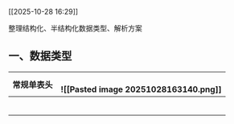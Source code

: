 
[[2025-10-28 16:29]]


整理结构化、半结构化数据类型、解析方案

## 一、数据类型


| 常规单表头 | <br>![[Pasted image 20251028163140.png]]<br> |
| ----- | -------------------------------------------- |
|       |                                              |
|       |                                              |
|       |                                              |
|       |                                              |
|       |                                              |
|       |                                              |
